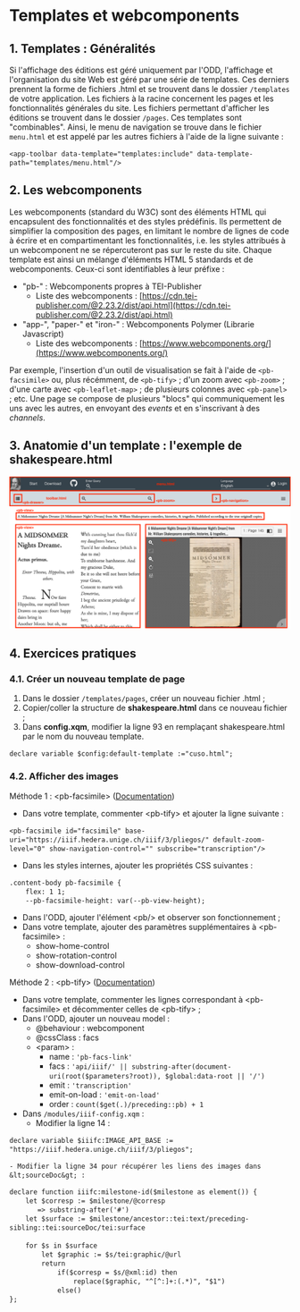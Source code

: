 # Templates et webcomponents
## 1. Templates : Généralités
Si l'affichage des éditions est géré uniquement par l'ODD, l'affichage et l'organisation du site Web est géré par une série de templates. Ces derniers prennent la forme de fichiers .html et se trouvent dans le dossier ```/templates``` de votre application. Les fichiers à la racine concernent les pages et les fonctionnalités générales du site. Les fichiers permettant d'afficher les éditions se trouvent dans le dossier ```/pages```.
Ces templates sont "combinables". Ainsi, le menu de navigation se trouve dans le fichier ```menu.html``` et est appelé par les autres fichiers à l'aide de la ligne suivante :
```
<app-toolbar data-template="templates:include" data-template-path="templates/menu.html"/>
```

## 2. Les webcomponents
Les webcomponents (standard du W3C) sont des éléments HTML qui encapsulent des fonctionnalités et des styles prédéfinis. Ils permettent de simplifier la composition des pages, en limitant le nombre de lignes de code à écrire et en compartimentant les fonctionnalités, i.e. les styles attribués à un webcomponent ne se répercuteront pas sur le reste du site.
Chaque template est ainsi un mélange d'éléments HTML 5 standards et de webcomponents. Ceux-ci sont identifiables à leur préfixe :

- "pb-" : Webcomponents propres à TEI-Publisher
    - Liste des webcomponents : [https://cdn.tei-publisher.com/@2.23.2/dist/api.html](https://cdn.tei-publisher.com/@2.23.2/dist/api.html)  
- "app-", "paper-" et "iron-" : Webcomponents Polymer (Librarie Javascript)
    - Liste des webcomponents : [https://www.webcomponents.org/](https://www.webcomponents.org/)
    
Par exemple, l'insertion d'un outil de visualisation se fait à l'aide de ```<pb-facsimile>``` ou, plus récémment, de ```<pb-tify>``` ; d'un zoom avec ```<pb-zoom>``` ; d'une carte avec ```<pb-leaflet-map>``` ; de plusieurs colonnes avec ```<pb-panel>``` ; etc.
Une page se compose de plusieurs "blocs" qui communiquement les uns avec les autres, en envoyant des *events* et en s'inscrivant à des *channels*.

## 3. Anatomie d'un template : l'exemple de shakespeare.html
<img src="images/exemple_structurePage.png" width="900"/>

## 4. Exercices pratiques
### 4.1. Créer un nouveau template de page

1. Dans le dossier ```/templates/pages```, créer un nouveau fichier .html ;
1. Copier/coller la structure de **shakespeare.html** dans ce nouveau fichier ;
1. Dans **config.xqm**, modifier la ligne 93 en remplaçant shakespeare.html par le nom du nouveau template.
```
declare variable $config:default-template :="cuso.html";
```

### 4.2. Afficher des images
Méthode 1 : &lt;pb-facsimile&gt; ([Documentation](https://cdn.tei-publisher.com/@2.23.2/dist/api.html#pb-facsimile.0))

- Dans votre template, commenter &lt;pb-tify&gt; et ajouter la ligne suivante :
```
<pb-facsimile id="facsimile" base-uri="https://iiif.hedera.unige.ch/iiif/3/pliegos/" default-zoom-level="0" show-navigation-control="" subscribe="transcription"/>
```
- Dans les styles internes, ajouter les propriétés CSS suivantes :
```
.content-body pb-facsimile {
    flex: 1 1;
    --pb-facsimile-height: var(--pb-view-height);
```
- Dans l'ODD, ajouter l'élément &lt;pb/&gt; et observer son fonctionnement ;
- Dans votre template, ajouter des paramètres supplémentaires à &lt;pb-facsimile&gt; :
    - show-home-control
    - show-rotation-control
    - show-download-control 

Méthode 2 : &lt;pb-tify&gt; ([Documentation](https://cdn.tei-publisher.com/@2.23.2/dist/api.html#pb-tify.0))

- Dans votre template, commenter les lignes correspondant à &lt;pb-facsimile&gt; et décommenter celles de &lt;pb-tify&gt; ;
- Dans l'ODD, ajouter un nouveau model :
    - @behaviour : webcomponent
    - @cssClass : facs
    - &lt;param&gt; :
        - name : ```'pb-facs-link'```
        - facs : ```'api/iiif/' || substring-after(document-uri(root($parameters?root)), $global:data-root || '/')```
        - emit : ```'transcription'```
        - emit-on-load : ```'emit-on-load'```
        - order : ```count($get(.)/preceding::pb) + 1```
- Dans ```/modules/iiif-config.xqm``` :
    - Modifier la ligne 14 :
    
```
declare variable $iiifc:IMAGE_API_BASE := "https://iiif.hedera.unige.ch/iiif/3/pliegos";
```

    - Modifier la ligne 34 pour récupérer les liens des images dans &lt;sourceDoc&gt; :
```
declare function iiifc:milestone-id($milestone as element()) {
    let $corresp := $milestone/@corresp
       => substring-after('#')
    let $surface := $milestone/ancestor::tei:text/preceding-sibling::tei:sourceDoc/tei:surface
    
    for $s in $surface
        let $graphic := $s/tei:graphic/@url
        return
            if($corresp = $s/@xml:id) then
                replace($graphic, "^[^:]+:(.*)", "$1")
            else()
};
```



